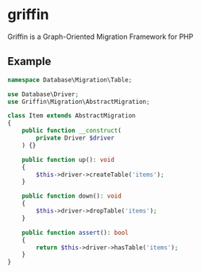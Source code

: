 # griffin

Griffin is a Graph-Oriented Migration Framework for PHP

## Example

```php
namespace Database\Migration\Table;

use Database\Driver;
use Griffin\Migration\AbstractMigration;

class Item extends AbstractMigration
{
    public function __construct(
        private Driver $driver
    ) {}

    public function up(): void
    {
        $this->driver->createTable('items');
    }

    public function down(): void
    {
        $this->driver->dropTable('items');
    }

    public function assert(): bool
    {
        return $this->driver->hasTable('items');
    }
}
```
